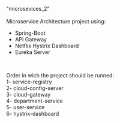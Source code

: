 "microsevices_2"
<br>
<br>
Microservice Architecture project using: 
<br>
* Spring-Boot <br>
* API Gateway <br>
* Netflix Hystrix Dashboard <br>
* Eureka Server <br>
<br>

Order in wich the project should be runned: <br>
1- service-registry <br>
2- cloud-config-server <br>
3- cloud-gateway <br>
4- department-service <br>
5- user-service <br>
6- hystrix-dashboard <br>



